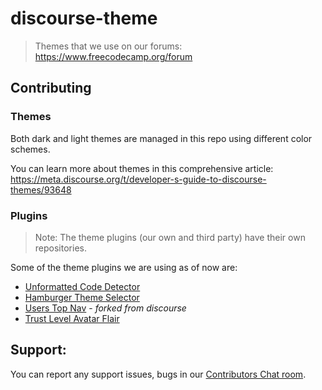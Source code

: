 # discourse-theme

> Themes that we use on our forums: https://www.freecodecamp.org/forum

## Contributing

### Themes

Both dark and light themes are managed in this repo using different color schemes.

You can learn more about themes in this comprehensive article: https://meta.discourse.org/t/developer-s-guide-to-discourse-themes/93648

### Plugins

> Note: The theme plugins (our own and third party) have their own repositories.

Some of the theme plugins we are using as of now are:

- [Unformatted Code Detector](https://github.com/lionel-rowe/unformatted_code_detector)
- [Hamburger Theme Selector](https://github.com/discourse/discourse-hamburger-theme-selector)
- [Users Top Nav](https://github.com/freeCodeCamp/discourse-users-nav) - _forked from discourse_
- [Trust Level Avatar Flair](https://github.com/tshenry/discourse-trust-level-avatar-flair)

## Support:

You can report any support issues, bugs in our [Contributors Chat room](https://gitter.im/FreeCodeCamp/Contributors).
